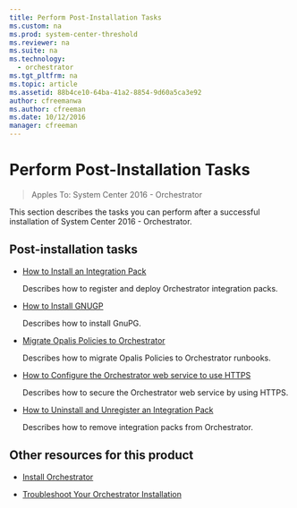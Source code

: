 ```yaml
---
title: Perform Post-Installation Tasks
ms.custom: na
ms.prod: system-center-threshold
ms.reviewer: na
ms.suite: na
ms.technology:
  - orchestrator
ms.tgt_pltfrm: na
ms.topic: article
ms.assetid: 88b4ce10-64ba-41a2-8854-9d60a5ca3e92
author: cfreemanwa
ms.author: cfreeman
ms.date: 10/12/2016
manager: cfreeman
---
```


# Perform Post-Installation Tasks

>Apples To: System Center 2016 - Orchestrator

This section describes the tasks you can perform after a successful installation of System Center 2016 - Orchestrator.  

## Post-installation tasks  

-   [How to Install an Integration Pack](http://technet.microsoft.com/en-us/library/hh420346.aspx)  

    Describes how to register and deploy Orchestrator integration packs.  

-   [How to Install GNUGP](http://technet.microsoft.com/en-us/library/hh420372.aspx)  

    Describes how to install GnuPG.  

-   [Migrate Opalis Policies to Orchestrator](http://technet.microsoft.com/en-us/library/hh420365.aspx)  

    Describes how to migrate Opalis Policies to Orchestrator runbooks.  

-   [How to Configure the Orchestrator web service to use HTTPS](http://technet.microsoft.com/en-us/library/hh529160.aspx)  

    Describes how to secure the Orchestrator web service by using HTTPS.  

-   [How to Uninstall and Unregister an Integration Pack](http://technet.microsoft.com/en-us/library/jj899863.aspx)  

    Describes how to remove integration packs from Orchestrator.  

## Other resources for this product  

-   [Install Orchestrator](../deploy/install-orchestrator.md)  

-   [Troubleshoot Your Orchestrator Installation](../deploy/troubleshoot-your-orchestrator-installation.md)  
